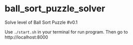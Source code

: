 # ball_sort_puzzle_solver
Solve level of Ball Sort Puzzle #v0.1

Use `./start.sh` in your terminal for run program. Then go to http://localhost:8000

